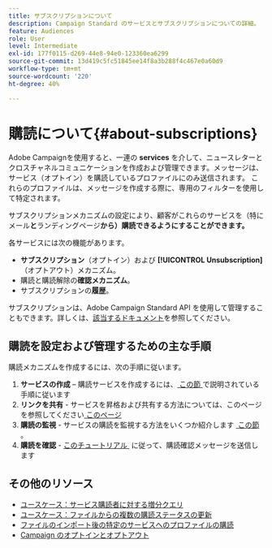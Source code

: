 ```yaml
---
title: サブスクリプションについて
description: Campaign Standard のサービスとサブスクリプションについての詳細。
feature: Audiences
role: User
level: Intermediate
exl-id: 177f0115-d269-44e8-94e0-123360ea6299
source-git-commit: 13d419c5fc51845ee14f8a3b288f4c467e0a60d9
workflow-type: tm+mt
source-wordcount: '220'
ht-degree: 40%

---
```


# 購読について{#about-subscriptions}

Adobe Campaignを使用すると、一連の **services** を介して、ニュースレターとクロスチャネルコミュニケーションを作成および管理できます。メッセージは、サービス（オプトイン）を購読しているプロファイルにのみ送信されます。 これらのプロファイルは、メッセージを作成する際に、専用のフィルターを使用して特定されます。

サブスクリプションメカニズムの設定により、顧客がこれらのサービスを（特にメール&#x200B;**と**&#x200B;ランディングページ&#x200B;**から）購読できるようにすることができます。**

各サービスには次の機能があります。

* **サブスクリプション**（オプトイン）および **[!UICONTROL Unsubscription]**（オプトアウト）メカニズム。
* 購読と購読解除の&#x200B;**確認メカニズム**。
* サブスクリプションの&#x200B;**履歴**。

サブスクリプションは、Adobe Campaign Standard API を使用して管理することもできます。詳しくは、[該当するドキュメント](../../api/using/creating-a-service.md)を参照してください。

## 購読を設定および管理するための主な手順

購読メカニズムを作成するには、次の手順に従います。

1. **サービスの作成** – 購読サービスを作成するには、[&#x200B; この節 &#x200B;](../../audiences/using/creating-a-service.md) で説明されている手順に従います
1. **リンクを共有** - サービスを昇格および共有する方法については、このページを参照してください [&#x200B; このページ &#x200B;](../../audiences/using/promoting-a-service.md)
1. **購読の監視** - サービスの購読を監視する方法をいくつか紹介します [&#x200B; この節 &#x200B;](../../audiences/using/monitoring-subscriptions.md)。
1. **購読を確認** - [&#x200B; このチュートリアル &#x200B;](../../audiences/using/confirming-subscription-to-a-service.md) に従って、購読確認メッセージを送信します

## その他のリソース

* [ユースケース：サービス購読者に対する増分クエリ](../../automating/using/incremental-query-on-subscribers.md)
* [ユースケース：ファイルからの複数の購読ステータスの更新](../../automating/using/updating-subscriptions-from-file.md)
* [ファイルのインポート後の特定のサービスへのプロファイルの購読](../../automating/using/subscribing-profiles-from-file.md)
* [Campaign のオプトインとオプトアウト](../../audiences/using/about-opt-in-and-opt-out-in-campaign.md)
